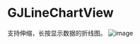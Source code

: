 # GJLineChartView
支持伸缩，长按显示数据的折线图。
![image](https://github.com/manofit/GJLineChartView/blob/master/GJLineChartView/Simulator%20Screen%20Shot%20-%20iPhone%208%20-%202017-10-31%20at%2018.06.31.png)
